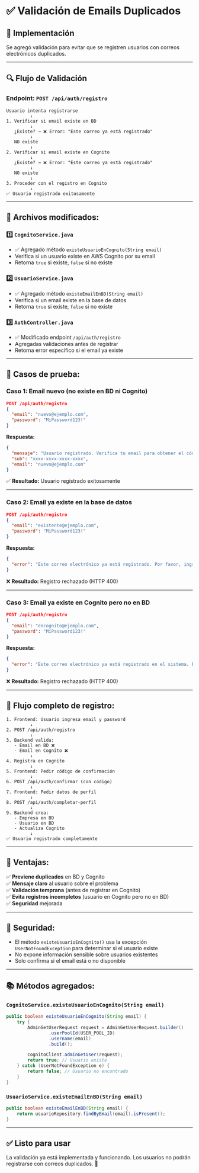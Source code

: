 # ✅ Validación de Emails Duplicados

## 🎯 Implementación

Se agregó validación para evitar que se registren usuarios con correos electrónicos duplicados.

---

## 🔍 Flujo de Validación

### **Endpoint:** `POST /api/auth/registro`

```
Usuario intenta registrarse
         ↓
1. Verificar si email existe en BD
         ↓
   ¿Existe? → ❌ Error: "Este correo ya está registrado"
         ↓
   NO existe
         ↓
2. Verificar si email existe en Cognito
         ↓
   ¿Existe? → ❌ Error: "Este correo ya está registrado"
         ↓
   NO existe
         ↓
3. Proceder con el registro en Cognito
         ↓
✅ Usuario registrado exitosamente
```

---

## 📝 Archivos modificados:

### 1️⃣ **`CognitoService.java`**
- ✅ Agregado método `existeUsuarioEnCognito(String email)`
- Verifica si un usuario existe en AWS Cognito por su email
- Retorna `true` si existe, `false` si no existe

### 2️⃣ **`UsuarioService.java`**
- ✅ Agregado método `existeEmailEnBD(String email)`
- Verifica si un email existe en la base de datos
- Retorna `true` si existe, `false` si no existe

### 3️⃣ **`AuthController.java`**
- ✅ Modificado endpoint `/api/auth/registro`
- Agregadas validaciones antes de registrar
- Retorna error específico si el email ya existe

---

## 🧪 Casos de prueba:

### **Caso 1: Email nuevo (no existe en BD ni Cognito)**
```json
POST /api/auth/registro
{
  "email": "nuevo@ejemplo.com",
  "password": "MiPassword123!"
}
```
**Respuesta:**
```json
{
  "mensaje": "Usuario registrado. Verifica tu email para obtener el código de confirmación.",
  "sub": "xxxx-xxxx-xxxx-xxxx",
  "email": "nuevo@ejemplo.com"
}
```
✅ **Resultado:** Usuario registrado exitosamente

---

### **Caso 2: Email ya existe en la base de datos**
```json
POST /api/auth/registro
{
  "email": "existente@ejemplo.com",
  "password": "MiPassword123!"
}
```
**Respuesta:**
```json
{
  "error": "Este correo electrónico ya está registrado. Por favor, ingresa un correo diferente o inicia sesión."
}
```
❌ **Resultado:** Registro rechazado (HTTP 400)

---

### **Caso 3: Email ya existe en Cognito pero no en BD**
```json
POST /api/auth/registro
{
  "email": "encognito@ejemplo.com",
  "password": "MiPassword123!"
}
```
**Respuesta:**
```json
{
  "error": "Este correo electrónico ya está registrado en el sistema. Por favor, ingresa un correo diferente o inicia sesión."
}
```
❌ **Resultado:** Registro rechazado (HTTP 400)

---

## 🔄 Flujo completo de registro:

```
1. Frontend: Usuario ingresa email y password
         ↓
2. POST /api/auth/registro
         ↓
3. Backend valida:
   - Email en BD ❌
   - Email en Cognito ❌
         ↓
4. Registra en Cognito
         ↓
5. Frontend: Pedir código de confirmación
         ↓
6. POST /api/auth/confirmar (con código)
         ↓
7. Frontend: Pedir datos de perfil
         ↓
8. POST /api/auth/completar-perfil
         ↓
9. Backend crea:
   - Empresa en BD
   - Usuario en BD
   - Actualiza Cognito
         ↓
✅ Usuario registrado completamente
```

---

## 🎯 Ventajas:

✅ **Previene duplicados** en BD y Cognito  
✅ **Mensaje claro** al usuario sobre el problema  
✅ **Validación temprana** (antes de registrar en Cognito)  
✅ **Evita registros incompletos** (usuario en Cognito pero no en BD)  
✅ **Seguridad** mejorada  

---

## 🔐 Seguridad:

- El método `existeUsuarioEnCognito()` usa la excepción `UserNotFoundException` para determinar si el usuario existe
- No expone información sensible sobre usuarios existentes
- Solo confirma si el email está o no disponible

---

## 📚 Métodos agregados:

### `CognitoService.existeUsuarioEnCognito(String email)`
```java
public boolean existeUsuarioEnCognito(String email) {
    try {
        AdminGetUserRequest request = AdminGetUserRequest.builder()
                .userPoolId(USER_POOL_ID)
                .username(email)
                .build();

        cognitoClient.adminGetUser(request);
        return true; // Usuario existe
    } catch (UserNotFoundException e) {
        return false; // Usuario no encontrado
    }
}
```

### `UsuarioService.existeEmailEnBD(String email)`
```java
public boolean existeEmailEnBD(String email) {
    return usuarioRepository.findByEmail(email).isPresent();
}
```

---

## ✅ Listo para usar

La validación ya está implementada y funcionando. Los usuarios no podrán registrarse con correos duplicados. 🎉

